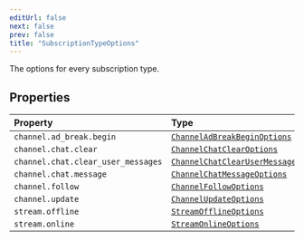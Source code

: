 ```yaml
---
editUrl: false
next: false
prev: false
title: "SubscriptionTypeOptions"
---
```


The options for every subscription type.

## Properties

| Property | Type |
| :------ | :------ |
| `channel.ad_break.begin` | [`ChannelAdBreakBeginOptions`](/api/eventsub/interfaces/channeladbreakbeginoptions/) |
| `channel.chat.clear` | [`ChannelChatClearOptions`](/api/eventsub/interfaces/channelchatclearoptions/) |
| `channel.chat.clear_user_messages` | [`ChannelChatClearUserMessagesOptions`](/api/eventsub/interfaces/channelchatclearusermessagesoptions/) |
| `channel.chat.message` | [`ChannelChatMessageOptions`](/api/eventsub/interfaces/channelchatmessageoptions/) |
| `channel.follow` | [`ChannelFollowOptions`](/api/eventsub/interfaces/channelfollowoptions/) |
| `channel.update` | [`ChannelUpdateOptions`](/api/eventsub/interfaces/channelupdateoptions/) |
| `stream.offline` | [`StreamOfflineOptions`](/api/eventsub/interfaces/streamofflineoptions/) |
| `stream.online` | [`StreamOnlineOptions`](/api/eventsub/interfaces/streamonlineoptions/) |
